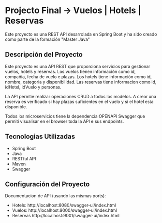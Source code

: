 # Projecto Final -> Vuelos | Hotels | Reservas
Este proyecto es una REST API desarrolada en Spring Boot y ha sido creado como parte de la formación "Master Java"

## Descripción del Proyecto
Este proyecto es una API REST que proporciona servicios para gestionar vuelos, hotels y reservas.
Los vuelos tienen información como id, compañia, fecha de vuelo e plazas.
Los hotels tiene información como id, nombre, categoria y disponibilidad.
Las reservas tiene informacion como id, idHotel, idVuelo y personas.

La API permtie realizar operaciones CRUD a todos los modelos. A crear una reserva es verificado si hay plazas suficientes en el vuelo y si el hotel esta disponible.

Todos los microservicios tiene la dependencia OPENAPI Swagger que permiti visualisar en el browser toda la API e sus endpoints.

## Tecnologias Utilizadas
- Spring Boot
- Java
- RESTful API
- Maven
- Swagger

## Configuración del Proyecto
Documentacion de API (usando las mismas ports):
- Hotels: http://localhost:8080/swagger-ui/index.html
- Vuelos: http://localhost:9000/swagger-ui/index.html
- Reservas http://localhost:9001/swagger-ui/index.html

